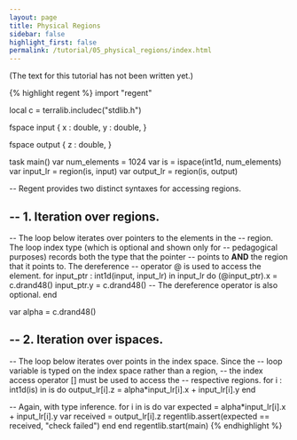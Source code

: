 ```yaml
---
layout: page
title: Physical Regions
sidebar: false
highlight_first: false
permalink: /tutorial/05_physical_regions/index.html
---
```


(The text for this tutorial has not been written yet.)

{% highlight regent %}
import "regent"

local c = terralib.includec("stdlib.h")

fspace input {
  x : double,
  y : double,
}

fspace output {
  z : double,
}

task main()
  var num_elements = 1024
  var is = ispace(int1d, num_elements)
  var input_lr = region(is, input)
  var output_lr = region(is, output)

  -- Regent provides two distinct syntaxes for accessing regions.

  -- 1. Iteration over regions.
  --
  -- The loop below iterates over pointers to the elements in the
  -- region. The loop index type (which is optional and shown only for
  -- pedagogical purposes) records both the type that the pointer
  -- points to **AND** the region that it points to. The dereference
  -- operator @ is used to access the element.
  for input_ptr : int1d(input, input_lr) in input_lr do
    (@input_ptr).x = c.drand48()
    input_ptr.y = c.drand48() -- The dereference operator is also optional.
  end

  var alpha = c.drand48()

  -- 2. Iteration over ispaces.
  --
  -- The loop below iterates over points in the index space. Since the
  -- loop variable is typed on the index space rather than a region,
  -- the index access operator [] must be used to access the
  -- respective regions.
  for i : int1d(is) in is do
    output_lr[i].z = alpha*input_lr[i].x + input_lr[i].y
  end

  -- Again, with type inference.
  for i in is do
    var expected = alpha*input_lr[i].x + input_lr[i].y
    var received = output_lr[i].z
    regentlib.assert(expected == received, "check failed")
  end
end
regentlib.start(main)
{% endhighlight %}
